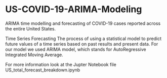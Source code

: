 # US-COVID-19-ARIMA-Modeling
ARIMA time modelling and forecasting of COVID-19 cases reported across the entire United States. 

Time Series Forecasting
The process of using a statistical model to predict future values of a time series based on past results and present data. For our model we used ARIMA model, which stands for AutoRegressive Integrated Moving Average.

For more information look at the Jupter Notebook file 
US_total_forecast_breakdown.ipynb
